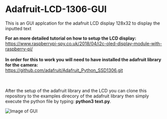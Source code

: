 # Adafruit-LCD-1306-GUI
This is an GUI applcation for the adafruit LCD display 128x32 to display the inputted text

**For an more detailed tutorial on how to setup the LCD display:**<br>https://www.raspberrypi-spy.co.uk/2018/04/i2c-oled-display-module-with-raspberry-pi/<br><br>
**In order for this to work you will need to have installed the adafruit library for the camera:**<br>https://github.com/adafruit/Adafruit_Python_SSD1306.git<br><br><br>

After the setup of the adafruit library and the LCD you can clone this repository to the examples direcory of the adafruit library then simply execute the python file by typing: **python3 text.py**.<br>

![Image of GUI](https://i.imgur.com/5wwvEU9.png)
